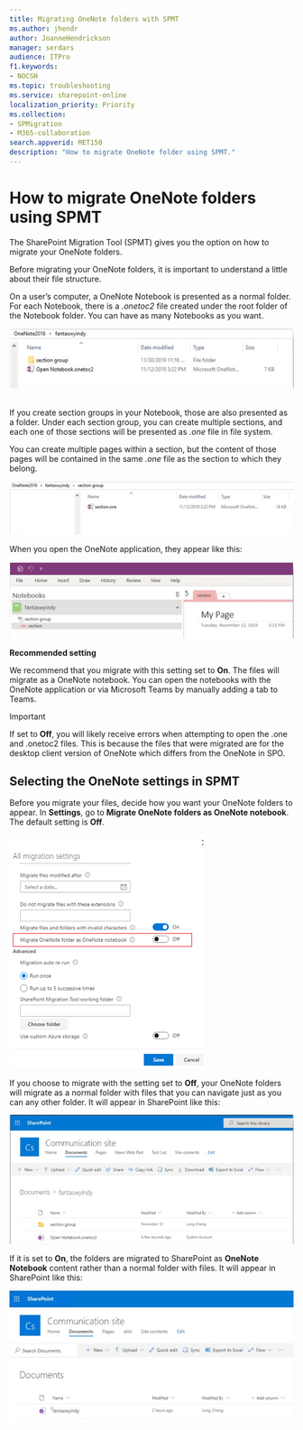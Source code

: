 ```yaml
---
title: Migrating OneNote folders with SPMT
ms.author: jhendr
author: JoanneHendrickson
manager: serdars
audience: ITPro
f1.keywords:
- NOCSH
ms.topic: troubleshooting
ms.service: sharepoint-online
localization_priority: Priority
ms.collection: 
- SPMigration
- M365-collaboration
search.appverid: MET150
description: "How to migrate OneNote folder using SPMT."
---
```


# How to migrate OneNote folders using SPMT

The SharePoint Migration Tool (SPMT) gives you the option on how to migrate your OneNote folders.  

Before migrating your OneNote folders, it is important to understand a little about their file structure.  

On a user’s computer, a OneNote Notebook is presented as a normal folder. For each Notebook, there is a *.onetoc2* file created under the root folder of the Notebook folder. You can have as many Notebooks as you want.

![OneNote migration setting](media/onenote-file-1.png)</br></br>

If you create section groups in your Notebook, those are also presented as a folder. Under each section group, you can create multiple sections, and each one of those sections will be presented as *.one* file in file system. 

You can create multiple pages within a section, but the content of those pages will be contained in the same *.one* file as the section to which they belong.

![OneNote migration setting](media/onenote-file-2.png)

When you open the OneNote application, they appear like this:

![OneNote migration setting](media/onenote-file-3.png)

**Recommended setting**

We recommend that you migrate with this setting set to **On**. The files will migrate as a OneNote notebook. You can open the notebooks with the OneNote application or via Microsoft Teams by manually adding a tab to Teams.

> [!IMPORTANT]
> If set to **Off**, you will likely receive errors when attempting to open the .one and .onetoc2 files. This is because the files that were migrated are for the desktop client version of OneNote which differs from the OneNote in SPO.

## Selecting the OneNote settings in SPMT

Before you migrate your files, decide how you want your OneNote folders to appear. In **Settings**, go to **Migrate OneNote folders as OneNote notebook**.  The default setting is **Off**.

![OneNote migration setting](media/onenote-settings.png)

If you choose to migrate with the setting set to **Off**, your OneNote folders will migrate as a normal folder with files that you can navigate just as you can any other folder.  It will appear in SharePoint like this:

![OneNote migration setting](media/onenote-file-4.png)

If it is set to **On**, the folders are migrated to SharePoint as **OneNote Notebook** content rather than a normal folder with files. It will appear in SharePoint like this:

![OneNote migration setting](media/onenote-file-5.png)
